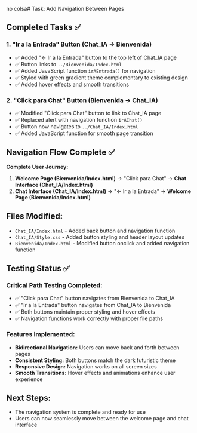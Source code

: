 no colsa# Task: Add Navigation Between Pages

## Completed Tasks ✅

### 1. "Ir a la Entrada" Button (Chat_IA → Bienvenida)

- ✅ Added "← Ir a la Entrada" button to the top left of Chat_IA page
- ✅ Button links to `../Bienvenida/Index.html`
- ✅ Added JavaScript function `irAEntrada()` for navigation
- ✅ Styled with green gradient theme complementary to existing design
- ✅ Added hover effects and smooth transitions

### 2. "Click para Chat" Button (Bienvenida → Chat_IA)

- ✅ Modified "Click para Chat" button to link to Chat_IA page
- ✅ Replaced alert with navigation function `irAChat()`
- ✅ Button now navigates to `../Chat_IA/Index.html`
- ✅ Added JavaScript function for smooth page transition

## Navigation Flow Complete ✅

**Complete User Journey:**

1. **Welcome Page (Bienvenida/Index.html)** → "Click para Chat" → **Chat Interface (Chat_IA/Index.html)**
2. **Chat Interface (Chat_IA/Index.html)** → "← Ir a la Entrada" → **Welcome Page (Bienvenida/Index.html)**

## Files Modified:

- `Chat_IA/Index.html` - Added back button and navigation function
- `Chat_IA/Style.css` - Added button styling and header layout updates
- `Bienvenida/Index.html` - Modified button onclick and added navigation function

## Testing Status ✅

### Critical Path Testing Completed:

- ✅ "Click para Chat" button navigates from Bienvenida to Chat_IA
- ✅ "Ir a la Entrada" button navigates from Chat_IA to Bienvenida
- ✅ Both buttons maintain proper styling and hover effects
- ✅ Navigation functions work correctly with proper file paths

### Features Implemented:

- **Bidirectional Navigation:** Users can move back and forth between pages
- **Consistent Styling:** Both buttons match the dark futuristic theme
- **Responsive Design:** Navigation works on all screen sizes
- **Smooth Transitions:** Hover effects and animations enhance user experience

## Next Steps:

- The navigation system is complete and ready for use
- Users can now seamlessly move between the welcome page and chat interface
